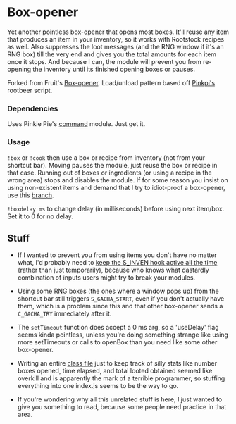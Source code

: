 # Box-opener
Yet another pointless box-opener that opens most boxes. It'll reuse any item that produces an item in your inventory, so it works with Rootstock recipes as well. Also suppresses the loot messages (and the RNG window if it's an RNG box) till the very end and gives you the total amounts for each item once it stops. And because I can, the module will prevent you from re-opening the inventory until its finished opening boxes or pauses.

Forked from Fruit's [Box-opener](https://github.com/soler91/box-opener). Load/unload pattern based off [Pinkpi's](https://github.com/pinkipi) rootbeer script.

### Dependencies
Uses Pinkie Pie's [command](https://github.com/pinkipi/command) module. Just get it.

### Usage
`!box` or `!cook` then use a box or recipe from inventory (not from your shortcut bar). Moving pauses the module, just reuse the box or recipe in that case. Running out of boxes or ingredients (or using a recipe in the wrong area) stops and disables the module. If for some reason you insist on using non-existent items and demand that I try to idiot-proof a box-opener, use this [branch](https://github.com/Some-AV-Popo/box-opener/tree/inven-stuff).

`!boxdelay ms` to change delay (in milliseconds) before using next item/box. Set it to 0 for no delay.

## Stuff
* If I wanted to prevent you from using items you don't have no matter what, I'd probably need to [keep the S_INVEN hook active all the time](https://github.com/Some-AV-Popo/box-opener/tree/inven-stuff) (rather than just temporarily), because who knows what dastardly combination of inputs users might try to break your modules.

* Using some RNG boxes (the ones where a window pops up) from the shortcut bar still triggers `S_GACHA_START`, even if you don't actually have them, which is a problem since this and that other box-opener sends a `C_GACHA_TRY` immediately after it.

* The `setTimeout` function does accept a 0 ms arg, so a 'useDelay' flag seems kinda pointless, unless you're doing something strange like using more setTimeouts or calls to openBox than you need like some other box-opener.

* Writing an entire [class file](https://github.com/Some-AV-Popo/box-opener/commit/cce6821ac1d04fd7544228fdf32bfbe03d909a1e) just to keep track of silly stats like number boxes opened, time elapsed, and total looted obtained seemed like overkill and is apparently the mark of a terrible programmer, so stuffing everything into one index.js seems to be the way to go.

* If you're wondering why all this unrelated stuff is here, I just wanted to give you something to read, because some people need practice in that area.
